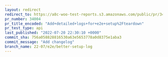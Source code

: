```yaml
---
layout: redirect
redirect_to: https://a8c-woo-test-reports.s3.amazonaws.com/public/pr/34004/api/index.html
pr_number: 34004
pr_title_encoded: "Add+detailed+logs+for+e2e+setup%2Fteardown"
pr_test_type: api
last_published: "2022-07-20 22:30:10 +0000"
commit_sha: 756a058828816530a63e5653778a0d8375e1aba3
commit_message: "Add changelog"
branch_name: 22-07/e2e/better-setup-log
---
```

